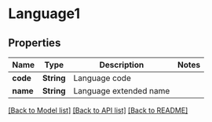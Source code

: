 # Language1

## Properties

Name | Type | Description | Notes
------------ | ------------- | ------------- | -------------
**code** | **String** | Language code | 
**name** | **String** | Language extended name | 

[[Back to Model list]](../README.md#documentation-for-models) [[Back to API list]](../README.md#documentation-for-api-endpoints) [[Back to README]](../README.md)


